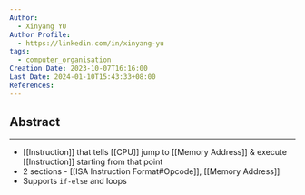 ```yaml
---
Author:
  - Xinyang YU
Author Profile:
  - https://linkedin.com/in/xinyang-yu
tags:
  - computer_organisation
Creation Date: 2023-10-07T16:16:00
Last Date: 2024-01-10T15:43:33+08:00
References: 
---
```

## Abstract
---
 - [[Instruction]] that tells [[CPU]] jump to [[Memory Address]] & execute [[Instruction]] starting from that point
 - 2 sections - [[ISA Instruction Format#Opcode]], [[Memory Address]]
 - Supports `if-else` and loops 